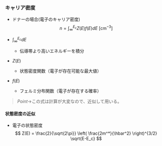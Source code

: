### キャリア密度
- ドナーの場合(電子のキャリア密度)
$$
n = \int_{\infty}^{E_c} Z(E) f(E) dE \ \mathrm{[cm^{-3}]}
$$

- $\int_{\infty}^{E_c} dE$
    - 伝導帯より高いエネルギーを積分
- $Z(E)$
    - 状態密度関数（電子が存在可能な最大値）
- $f(E)$
    - フェルミ分布関数（電子が存在する確率）

> $Point\to$この式は計算が大変なので、近似して用いる。

#### 状態密度の近似
- 電子の状態密度
$$
Z(E) = \frac{2}{\sqrt{2\pi}} \left( \frac{2m^*}{\hbar^2} \right)^{3/2} \sqrt{E-E_c}
$$
